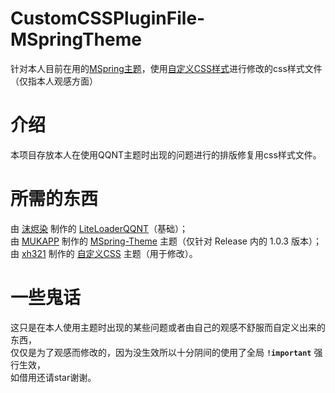 # CustomCSSPluginFile-MSpringTheme
针对本人目前在用的[MSpring主题](https://github.com/MUKAPP/LiteLoaderQQNT-MSpring-Theme)，使用[自定义CSS样式](https://github.com/xh321/LiteLoaderQQNT-Custom-CSS)进行修改的css样式文件（仅指本人观感方面）

# 介绍
本项目存放本人在使用QQNT主题时出现的问题进行的排版修复用css样式文件。

# 所需的东西
由 [沫烬染](https://github.com/mo-jinran) 制作的 [LiteLoaderQQNT](https://github.com/mo-jinran/LiteLoaderQQNT)（基础）；<br />
由 [MUKAPP](https://github.com/MUKAPP) 制作的 [MSpring-Theme](https://github.com/MUKAPP/LiteLoaderQQNT-MSpring-Theme) 主题（仅针对 Release 内的 1.0.3 版本）；<br />
由 [xh321](https://github.com/xh321) 制作的 [自定义CSS](https://github.com/xh321/LiteLoaderQQNT-Custom-CSS) 主题（用于修改）。

# 一些鬼话
这只是在本人使用主题时出现的某些问题或者由自己的观感不舒服而自定义出来的东西，<br />
仅仅是为了观感而修改的，因为没生效所以十分阴间的使用了全局 **`!important`** 强行生效，<br />
如借用还请star谢谢。
